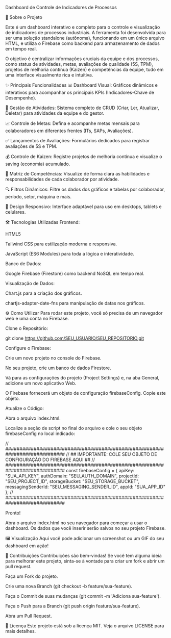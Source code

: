 Dashboard de Controle de Indicadores de Processos

🚀 Sobre o Projeto

Este é um dashboard interativo e completo para o controle e visualização de indicadores de processos industriais. A ferramenta foi desenvolvida para ser uma solução standalone (autônoma), funcionando em um único arquivo HTML, e utiliza o Firebase como backend para armazenamento de dados em tempo real.

O objetivo é centralizar informações cruciais da equipe e dos processos, como status de atividades, metas, avaliações de qualidade (5S, TPM), projetos de melhoria contínua (Kaizen) e competências da equipe, tudo em uma interface visualmente rica e intuitiva.

✨ Principais Funcionalidades
📊 Dashboard Visual: Gráficos dinâmicos e interativos para acompanhar os principais KPIs (Indicadores-Chave de Desempenho).

📝 Gestão de Atividades: Sistema completo de CRUD (Criar, Ler, Atualizar, Deletar) para atividades da equipe e do gestor.

📈 Controle de Metas: Defina e acompanhe metas mensais para colaboradores em diferentes frentes (ITs, SAPs, Avaliações).

✅ Lançamentos de Avaliações: Formulários dedicados para registrar avaliações de 5S e TPM.

💰 Controle de Kaizen: Registre projetos de melhoria contínua e visualize o saving (economia) acumulado.

👥 Matriz de Competências: Visualize de forma clara as habilidades e responsabilidades de cada colaborador por atividade.

🔍 Filtros Dinâmicos: Filtre os dados dos gráficos e tabelas por colaborador, período, setor, máquina e mais.

📱 Design Responsivo: Interface adaptável para uso em desktops, tablets e celulares.

🛠️ Tecnologias Utilizadas
Frontend:

HTML5

Tailwind CSS para estilização moderna e responsiva.

JavaScript (ES6 Modules) para toda a lógica e interatividade.

Banco de Dados:

Google Firebase (Firestore) como backend NoSQL em tempo real.

Visualização de Dados:

Chart.js para a criação dos gráficos.

chartjs-adapter-date-fns para manipulação de datas nos gráficos.

⚙️ Como Utilizar
Para rodar este projeto, você só precisa de um navegador web e uma conta no Firebase.

Clone o Repositório:

git clone https://github.com/SEU_USUARIO/SEU_REPOSITORIO.git

Configure o Firebase:

Crie um novo projeto no console do Firebase.

No seu projeto, crie um banco de dados Firestore.

Vá para as configurações do projeto (Project Settings) e, na aba General, adicione um novo aplicativo Web.

O Firebase fornecerá um objeto de configuração firebaseConfig. Copie este objeto.

Atualize o Código:

Abra o arquivo index.html.

Localize a seção de script no final do arquivo e cole o seu objeto firebaseConfig no local indicado:

// #############################################################################
// ## IMPORTANTE: COLE SEU OBJETO DE CONFIGURAÇÃO DO FIREBASE AQUI             ##
// #############################################################################
const firebaseConfig = {
    apiKey: "SUA_API_KEY",
    authDomain: "SEU_AUTH_DOMAIN",
    projectId: "SEU_PROJECT_ID",
    storageBucket: "SEU_STORAGE_BUCKET",
    messagingSenderId: "SEU_MESSAGING_SENDER_ID",
    appId: "SUA_APP_ID"
};
// #############################################################################

Pronto!

Abra o arquivo index.html no seu navegador para começar a usar o dashboard. Os dados que você inserir serão salvos no seu projeto Firebase.

🖼️ Visualização
Aqui você pode adicionar um screenshot ou um GIF do seu dashboard em ação!

🤝 Contribuições
Contribuições são bem-vindas! Se você tem alguma ideia para melhorar este projeto, sinta-se à vontade para criar um fork e abrir um pull request.

Faça um Fork do projeto.

Crie uma nova Branch (git checkout -b feature/sua-feature).

Faça o Commit de suas mudanças (git commit -m 'Adiciona sua-feature').

Faça o Push para a Branch (git push origin feature/sua-feature).

Abra um Pull Request.

📄 Licença
Este projeto está sob a licença MIT. Veja o arquivo LICENSE para mais detalhes.
